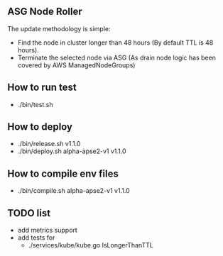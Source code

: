 ## ASG Node Roller

The update methodology is simple:

- Find the node in cluster longer than 48 hours (By default TTL is 48 hours).
- Terminate the selected node via ASG (As drain node logic has been covered by AWS ManagedNodeGroups)

## How to run test
- ./bin/test.sh

## How to deploy
- ./bin/release.sh v1.1.0
- ./bin/deploy.sh alpha-apse2-v1 v1.1.0

## How to compile env files
- ./bin/compile.sh alpha-apse2-v1 v1.1.0


## TODO list
- add metrics support
- add tests for
  - ./services/kube/kube.go IsLongerThanTTL
